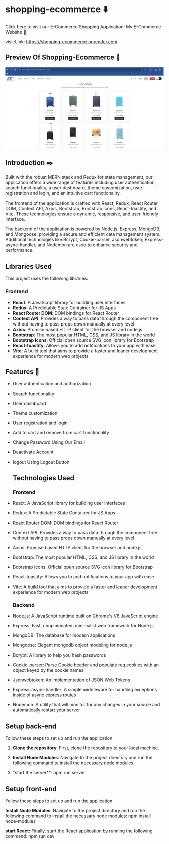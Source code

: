 # shopping-ecommerce ⬇️

Click here to visit our E-Commerce Shopping Application: My E-Commerce Website 🙂

visit:Link: https://shopping-ecommerce.onrender.com

## Preview Of Shopping-Ecommerce 🙂

![kapil9179](prviewecommerce.png)

## Introduction ✒️

Built with the robust MERN stack and Redux for state management, our application offers a wide range of features including user authentication, search functionality, a user dashboard, theme customization, user registration and login, and an intuitive cart functionality.

The frontend of the application is crafted with React, Redux, React Router DOM, Context API, Axios, Bootstrap, Bootstrap Icons, React-toastify, and Vite. These technologies ensure a dynamic, responsive, and user-friendly interface.

The backend of the application is powered by Node.js, Express, MongoDB, and Mongoose, providing a secure and efficient data management system. Additional technologies like Bcrypt, Cookie-parser, Jsonwebtoken, Express-async-handler, and Nodemon are used to enhance security and performance.

## Libraries Used

This project uses the following libraries:

### Frontend

- **React**: A JavaScript library for building user interfaces
- **Redux**: A Predictable State Container for JS Apps
- **React Router DOM**: DOM bindings for React Router
- **Context API**: Provides a way to pass data through the component tree without having to pass props down manually at every level
- **Axios**: Promise based HTTP client for the browser and node.js
- **Bootstrap**: The most popular HTML, CSS, and JS library in the world
- **Bootstrap Icons**: Official open source SVG icon library for Bootstrap
- **React-toastify**: Allows you to add notifications to your app with ease
- **Vite**: A build tool that aims to provide a faster and leaner development experience for modern web projects


## Features 🥰
- User authentication and authorization
- Search functionality
- User dashboard
- Theme customization
- User registration and login
- Add to cart and remove from cart functionality
- Change Password Using Our Email
- Deactivate Account
- logout Using Logout Button

  ## Technologies Used

  ### Frontend

- React: A JavaScript library for building user interfaces
- Redux: A Predictable State Container for JS Apps
- React Router DOM: DOM bindings for React Router
- Context API: Provides a way to pass data through the component tree without having to pass props down manually at every level
- Axios: Promise based HTTP client for the browser and node.js
- Bootstrap: The most popular HTML, CSS, and JS library in the world
- Bootstrap Icons: Official open source SVG icon library for Bootstrap
- React-toastify: Allows you to add notifications to your app with ease
- Vite: A build tool that aims to provide a faster and leaner development experience for modern web projects

  ### Backend

- Node.js: A JavaScript runtime built on Chrome's V8 JavaScript engine
- Express: Fast, unopinionated, minimalist web framework for Node.js
- MongoDB: The database for modern applications
- Mongoose: Elegant mongodb object modeling for node.js
- Bcrypt: A library to help you hash passwords
- Cookie-parser: Parse Cookie header and populate req.cookies with an object keyed by the cookie names
- Jsonwebtoken: An implementation of JSON Web Tokens
- Express-async-handler: A simple middleware for handling exceptions inside of async express routes
- Nodemon: A utility that will monitor for any changes in your source and automatically restart your server


## Setup back-end
Follow these steps to set up and run the application

1. **Clone the repository**: First, clone the repository to your local machine.

2. **Install Node Modules**: Navigate to the project directory and run the following command to install the necessary node modules:

3. "start the server**: npm run server


## Setup front-end
Follow these steps to set up and run the application 

**Install Node Modules**: Navigate to the project directory and run the following command to install the necessary node modules:
  npm install node-modules
  
**start React:** Finally, start the React application by running the following command:
  npm run dev
  
